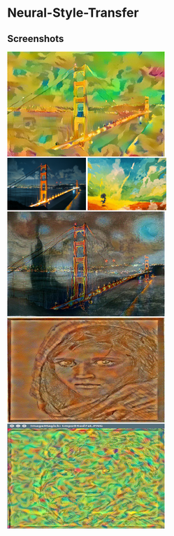 # Neural-Style-Transfer
## Screenshots
<img src="./Output/Output5/output.jpg" alt="ScreenShot" width="360" height="240" />
<span>
  <img src="./Output/Output5/content_image_5.jpg" alt="ScreenShot" width="180" height="120" />
</span>
<img src="./Output/Output5/style_image_5.jpg" alt="ScreenShot" width="180" height="120" />
<img src="./Output/Output4/output.jpg" alt="ScreenShot" width="360" height="240" />
<img src="./Output/Output3/output.jpg" alt="ScreenShot" width="360" height="240" />
<img src="./Output/Output2/result_image_1.png" alt="ScreenShot" width="360" height="240" />

